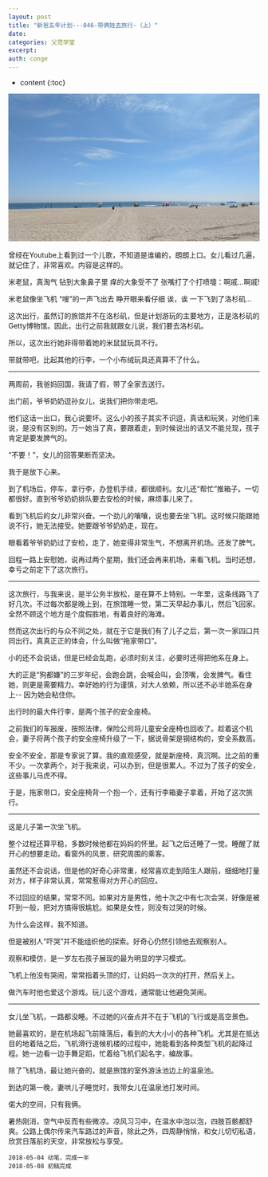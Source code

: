 ```yaml
---
layout: post
title: "新爸五年计划---046-带俩娃去旅行-（上）"
date:
categories: 父范学堂
excerpt:
auth: conge
---
```

* content
{:toc}

![Huntinton Beach](/assets/images/父范学堂/118382-a0f910699c380c65.png)

曾经在Youtube上看到过一个儿歌，不知道是谁编的，朗朗上口。女儿看过几遍，就记住了，非常喜欢。内容是这样的。

米老鼠，真淘气
钻到大象鼻子里
痒的大象受不了
张嘴打了个打喷嚏：啊戚...啊戚!

米老鼠像坐飞机
“嗖”的一声飞出去
睁开眼来看仔细
诶，诶
一下飞到了洛杉矶...

这次出行，虽然订的旅馆并不在洛杉矶，但是计划游玩的主要地方，正是洛杉矶的Getty博物馆。因此，出行之前我就跟女儿说，我们要去洛杉矶。

所以，这次出行她非得带着她的米鼠鼠玩具不行。

带就带吧，比起其他的行李，一个小布绒玩具还真算不了什么。

-----

两周前，我爸妈回国，我请了假，带了全家去送行。

出门前，爷爷奶奶逗孙女儿，说我们把你带走吧。

他们这话一出口，我心说要坏。这么小的孩子其实不识逗，真话和玩笑，对他们来说，是没有区别的。万一她当了真，要跟着走，到时候说出的话又不能兑现，孩子肯定是要发脾气的。

“不要！”，女儿的回答果断而坚决。

我于是放下心来。

到了机场后，停车，拿行李，办登机手续，都很顺利。女儿还“帮忙”推箱子。一切都很好。直到爷爷奶奶排队要去安检的时候，麻烦事儿来了。

看到飞机后的女儿非常兴奋。一个劲儿的嚷嚷，说也要去坐飞机。这时候只能跟她说不行，她无法接受。她要跟爷爷奶奶走，现在。

眼看着爷爷奶奶过了安检，走了，她变得非常生气，不想离开机场。还发了脾气。

回程一路上安慰她，说再过两个星期，我们还会再来机场，来看飞机。当时还想，幸亏之前定下了这次旅行。

------

这次旅行，与我来说，是半公务半放松，是在算不上特别。一年里，这条线路飞了好几次。不过每次都是晚上到，在旅馆睡一觉，第二天早起办事儿，然后飞回家。全然不顾这个地方是个度假胜地，有着良好的海滩。

然而这次出行的与众不同之处，就在于它是我们有了儿子之后，第一次一家四口共同出行。真真正正的体会，什么叫做“拖家带口”。

小的还不会说话，但是已经会乱跑，必须时刻关注，必要时还得把他系在身上。

大的正是“狗都嫌”的三岁年纪，会跑会跳，会喊会叫，会顶嘴，会发脾气。看住她，则更是需要精力。幸好她的行为谨慎，对大人依赖，所以还不必半她系在身上-- 因为她会粘住你。

出行时的最大件行李，是两个孩子的安全座椅。

之前我们的车报废，按照法律，保险公司将儿童安全座椅也回收了。趁着这个机会，妻子将两个孩子的安全座椅升级了一下，据说骨架是钢结构的，安全系数高。

安全不安全，那是专家说了算。我的直观感受，就是新座椅，真沉啊。比之前的重不少。一次拿两个，对于我来说，可以办到，但是很累人。不过为了孩子的安全，这些事儿马虎不得。

于是，拖家带口，安全座椅背一个抱一个，还有行李箱妻子拿着，开始了这次旅行。

---------

这是儿子第一次坐飞机。

整个过程还算平稳，多数时候他都在妈妈的怀里。起飞之后还睡了一觉。睡醒了就开心的想要走动，看窗外的风景，研究周围的乘客。

虽然还不会说话，但是他的好奇心非常重，经常喜欢走到陌生人跟前，细细地打量对方，样子非常认真，常常惹得对方开心的回应。

不过回应的结果，常常不同。如果对方是男性，他十次之中有七次会哭，好像是被吓到一般，把对方搞得很尴尬。如果是女性，则没有过哭的时候。

为什么会这样，我不知道。

但是被别人“吓哭”并不能组织他的探索。好奇心仍然引领他去观察别人。

观察和模仿，是一岁左右孩子展现的最为明显的学习模式。

飞机上他没有哭闹，常常指着头顶的灯，让妈妈一次次的打开，然后关上。

做汽车时他也爱这个游戏。玩儿这个游戏，通常能让他避免哭闹。

---------

女儿坐飞机，一路都没睡。不过她的兴奋点并不在于飞机的飞行或是高空景色。

她最喜欢的，是在机场起飞前降落后，看到的大大小小的各种飞机。尤其是在抵达目的地着陆之后，飞机滑行道候机楼的过程中，她能看到各种类型飞机的起降过程。她一边看一边手舞足蹈，忙着给飞机们起名字，编故事。

除了飞机场，最让她兴奋的，就是旅馆的室外游泳池边上的温泉池。

到达的第一晚，妻哄儿子睡觉时，我带女儿在温泉池打发时间。

偌大的空间，只有我俩。

暑热刚消，空气中反而有些微凉。凉风习习中，在温水中泡以泡，四肢百骸都舒爽。公路上偶尔传来汽车路过的声音，除此之外，四周静悄悄，和女儿切切私语，欣赏日落前的天空，非常放松与享受。

```
2018-05-04 动笔，完成一半
2018-05-08 初稿完成
```

